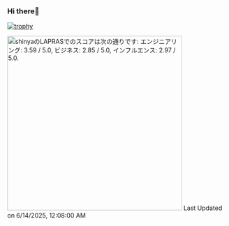 ### Hi there👋

[![trophy](https://github-profile-trophy.vercel.app/?username=mokoshin0720&theme=onedark&rank=-C,-UNKNOWN)](https://github.com/ryo-ma/github-profile-trophy)

<!--START_SECTION:lapras-card-->
<p ><a href="https://lapras.com/public/shinya" target="_blank" rel="noopener noreferrer"><img alt="shinyaのLAPRASでのスコアは次の通りです: エンジニアリング: 3.59 / 5.0, ビジネス: 2.85 / 5.0, インフルエンス: 2.97 / 5.0." src="https://lapras-card-generator.vercel.app/api/svg?e=3.59&b=2.85&i=2.97&b1=%23020E27&b2=%230E5593&i1=%23030E21&i2=%231688BF&l=ja" width="400" ></a>  
Last Updated on 6/14/2025, 12:08:00 AM</p>
<!--END_SECTION:lapras-card-->
